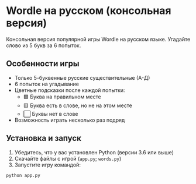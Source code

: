 # Wordle на русском (консольная версия)

Консольная версия популярной игры Wordle на русском языке. Угадайте слово из 5 букв за 6 попыток.

## Особенности игры

- Только 5-буквенные русские существительные (А-Д)
- 6 попыток на угадывание
- Цветные подсказки после каждой попытки:
  - 🟩 Буква на правильном месте
  - 🟨 Буква есть в слове, но не на этом месте
  - ⬜ Буквы нет в слове
- Возможность играть несколько раз подряд

## Установка и запуск

1. Убедитесь, что у вас установлен Python (версии 3.6 или выше)
2. Скачайте файлы с игрой (`app.py`; `words.py`)
3. Запустите игру командой:

```bash
python app.py
